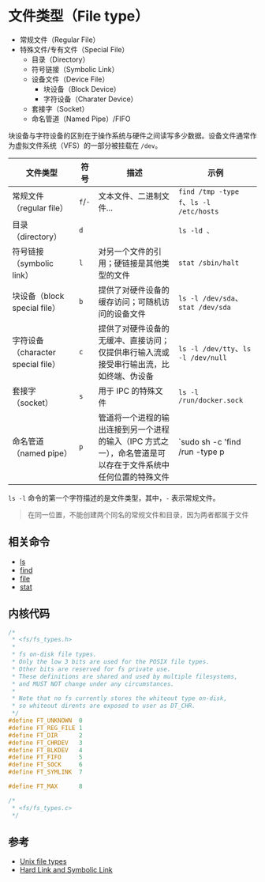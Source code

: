 # 文件类型（File type）

* 常规文件（Regular File）
* 特殊文件/专有文件（Special File）
  * 目录（Directory）
  * 符号链接（Symbolic Link）
  * 设备文件（Device File）
    * 块设备（Block Device）
    * 字符设备（Charater Device）
  * 套接字（Socket）
  * 命名管道（Named Pipe）/FIFO

块设备与字符设备的区别在于操作系统与硬件之间读写多少数据。设备文件通常作为虚拟文件系统（VFS）的一部分被挂载在 `/dev`。

| 文件类型                           | 符号    | 描述                                                                                                         | 示例                                                            |
| ---------------------------------- | ------- | ------------------------------------------------------------------------------------------------------------ | --------------------------------------------------------------- |
| 常规文件（regular file）           | `f`/`-` | 文本文件、二进制文件...                                                                                      | `find /tmp -type f`、`ls -l /etc/hosts`                         |
| 目录（directory）                  | `d`     |                                                                                                              | `ls -ld 、`                                                     |
| 符号链接（symbolic link）          | `l`     | 对另一个文件的引用；硬链接是其他类型的文件                                                                   | `stat /sbin/halt`                                               |
| 块设备（block special file）       | `b`     | 提供了对硬件设备的缓存访问；可随机访问的设备文件                                                             | `ls -l /dev/sda`、`stat /dev/sda`                               |
| 字符设备（character special file） | `c`     | 提供了对硬件设备的无缓冲、直接访问；仅提供串行输入流或接受串行输出流，比如终端、伪设备                       | `ls -l /dev/tty`、`ls -l /dev/null`                             |
| 套接字（socket）                   | `s`     | 用于 IPC 的特殊文件                                                                                          | `ls -l /run/docker.sock`                                        |
| 命名管道（named pipe）             | `p`     | 管道将一个进程的输出连接到另一个进程的输入（IPC 方式之一），命名管道是可以存在于文件系统中任何位置的特殊文件 | `sudo sh -c 'find /run -type p | xargs ls -l'`、`mkfifo mypipe` |

`ls -l` 命令的第一个字符描述的是文件类型，其中，`-` 表示常规文件。

> 在同一位置，不能创建两个同名的常规文件和目录，因为两者都属于文件

## 相关命令

* [ls](../../../cmds/file/ls.md)
* [find](../../../cmds/file/find.md)
* [file](../../../cmds/file/file.md)
* [stat](../../../cmds/file/stat.md)

## 内核代码

```c
/*
 * <fs/fs_types.h>
 *
 * fs on-disk file types.
 * Only the low 3 bits are used for the POSIX file types.
 * Other bits are reserved for fs private use.
 * These definitions are shared and used by multiple filesystems,
 * and MUST NOT change under any circumstances.
 *
 * Note that no fs currently stores the whiteout type on-disk,
 * so whiteout dirents are exposed to user as DT_CHR.
 */
#define FT_UNKNOWN	0
#define FT_REG_FILE	1
#define FT_DIR		2
#define FT_CHRDEV	3
#define FT_BLKDEV	4
#define FT_FIFO		5
#define FT_SOCK		6
#define FT_SYMLINK	7

#define FT_MAX		8
```

```c
/*
 * <fs/fs_types.c>
 */
```

## 参考

* [Unix file types](https://en.wikipedia.org/wiki/Unix_file_types)
* [Hard Link and Symbolic Link](https://medium.com/@meghamohan/hard-link-and-symbolic-link-3cad74e5b5dc)